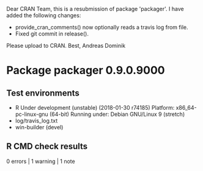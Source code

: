 Dear CRAN Team,
this is a resubmission of package 'packager'. I have added the following changes:

* provide\_cran\_comments() now optionally reads a travis log from file.
* Fixed git commit in release().

Please upload to CRAN.
Best, Andreas Dominik

# Package packager 0.9.0.9000
## Test  environments 
- R Under development (unstable) (2018-01-30 r74185)
  Platform: x86_64-pc-linux-gnu (64-bit)
  Running under: Debian GNU/Linux 9 (stretch)
- log/travis_log.txt
- win-builder (devel)

## R CMD check results
0 errors | 1 warning  | 1 note 
